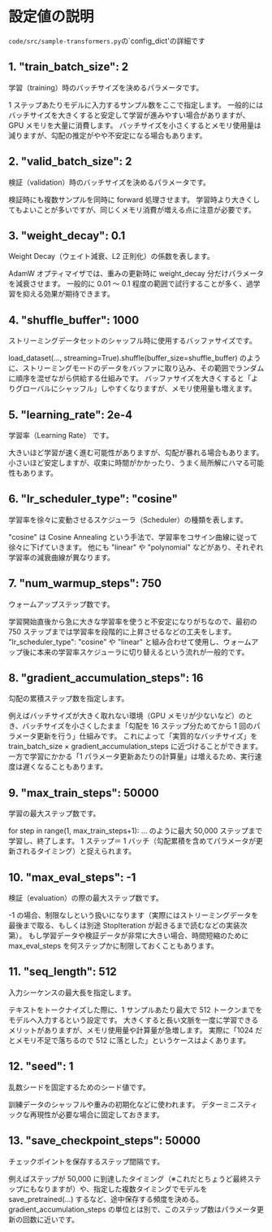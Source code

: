 # 設定値の説明

`code/src/sample-transformers.py`の`config_dict'の詳細です

## 1. "train_batch_size": 2

学習（training）時のバッチサイズを決めるパラメータです。

1 ステップあたりモデルに入力するサンプル数をここで指定します。
一般的にはバッチサイズを大きくすると安定して学習が進みやすい場合がありますが、GPU メモリを大量に消費します。
バッチサイズを小さくするとメモリ使用量は減りますが、勾配の推定がやや不安定になる場合もあります。

## 2. "valid_batch_size": 2

検証（validation）時のバッチサイズを決めるパラメータです。

検証時にも複数サンプルを同時に forward 処理させます。
学習時より大きくしてもよいことが多いですが、同じくメモリ消費が増える点に注意が必要です。

## 3. "weight_decay": 0.1

Weight Decay（ウェイト減衰、L2 正則化）の係数を表します。

AdamW オプティマイザでは、重みの更新時に weight_decay 分だけパラメータを減衰させます。
一般的に 0.01 〜 0.1 程度の範囲で試行することが多く、過学習を抑える効果が期待できます。

## 4. "shuffle_buffer": 1000

ストリーミングデータセットのシャッフル時に使用するバッファサイズです。

load_dataset(..., streaming=True).shuffle(buffer_size=shuffle_buffer) のように、ストリーミングモードのデータをバッファに取り込み、その範囲でランダムに順序を混ぜながら供給する仕組みです。
バッファサイズを大きくすると「よりグローバルにシャッフル」しやすくなりますが、メモリ使用量も増えます。

## 5. "learning_rate": 2e-4

学習率（Learning Rate） です。

大きいほど学習が速く進む可能性がありますが、勾配が暴れる場合もあります。
小さいほど安定しますが、収束に時間がかかったり、うまく局所解にハマる可能性もあります。

## 6. "lr_scheduler_type": "cosine"

学習率を徐々に変動させるスケジューラ（Scheduler）の種類を表します。

"cosine" は Cosine Annealing という手法で、学習率をコサイン曲線に従って徐々に下げていきます。
他にも "linear" や "polynomial" などがあり、それぞれ学習率の減衰曲線が異なります。

## 7. "num_warmup_steps": 750

ウォームアップステップ数です。

学習開始直後から急に大きな学習率を使うと不安定になりがちなので、最初の 750 ステップまでは学習率を段階的に上昇させるなどの工夫をします。
"lr_scheduler_type": "cosine" や "linear" と組み合わせて使用し、ウォームアップ後に本来の学習率スケジューラに切り替えるという流れが一般的です。

## 8. "gradient_accumulation_steps": 16

勾配の累積ステップ数を指定します。

例えばバッチサイズが大きく取れない環境（GPU メモリが少ないなど）のとき、バッチサイズを小さくしたまま「勾配を 16 ステップ分ためてから 1 回のパラメータ更新を行う」仕組みです。
これによって「実質的なバッチサイズ」を train_batch_size × gradient_accumulation_steps に近づけることができます。
一方で学習にかかる「1 パラメータ更新あたりの計算量」は増えるため、実行速度は遅くなることもあります。

## 9. "max_train_steps": 50000

学習の最大ステップ数です。

for step in range(1, max_train_steps+1): ... のように最大 50,000 ステップまで学習し、終了します。
1 ステップ＝ 1 バッチ（勾配累積を含めてパラメータが更新されるタイミング）と捉えられます。

## 10. "max_eval_steps": -1

検証（evaluation）の際の最大ステップ数です。

-1 の場合、制限なしという扱いになります（実際にはストリーミングデータを最後まで取る、もしくは別途 StopIteration が起きるまで読むなどの実装次第）。
もし学習データや検証データが非常に大きい場合、時間短縮のために max_eval_steps を何ステップかに制限しておくこともあります。

## 11. "seq_length": 512

入力シーケンスの最大長を指定します。

テキストをトークナイズした際に、1 サンプルあたり最大で 512 トークンまでをモデルへ入力するという設定です。
大きくすると長い文脈を一度に学習できるメリットがありますが、メモリ使用量や計算量が急増します。
実際に「1024 だとメモリ不足で落ちるので 512 に落とした」というケースはよくあります。

## 12. "seed": 1

乱数シードを固定するためのシード値です。

訓練データのシャッフルや重みの初期化などに使われます。
デターミニスティックな再現性が必要な場合に固定しておきます。

## 13. "save_checkpoint_steps": 50000

チェックポイントを保存するステップ間隔です。

例えばステップが 50,000 に到達したタイミング（※これだとちょうど最終ステップにもなりますが）や、指定した複数タイミングでモデルを save_pretrained(...) するなど、途中保存する頻度を決める。
gradient_accumulation_steps の単位とは別で、このステップ数はパラメータ更新の回数に近いです。
